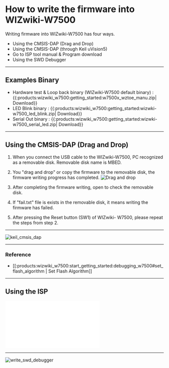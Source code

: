 # How to write the firmware into WIZwiki-W7500

Writing firmware into WIZwiki-W7500 has four ways.  
 
   * Using the CMSIS-DAP (Drag and Drop)
   * Using the CMSIS-DAP (through Keil uVision5)
   * Go to ISP tool manual & Program download
   * Using the SWD Debugger

-----


## Examples Binary

   * Hardware test & Loop back binary (WIZwiki-W7500 default binary) : {{:products:wizwiki_w7500:getting_started:w7500x_wztoe_manu.zip| Download}}
   * LED Blink binary : {{:products:wizwiki_w7500:getting_started:wizwki-w7500_led_blink.zip| Download}}
   * Serial Out binary : {{:products:wizwiki_w7500:getting_started:wizwki-w7500_serial_led.zip| Download}}

-----

## Using the CMSIS-DAP (Drag and Drop)

1. When you connect the USB cable to the WIZwiki-W7500, PC recognized
as a removable disk. Removable disk name is MBED.

2. You "drag and drop" or copy the firmware to the removable disk, the
firmware writing progress has completed. ![Drag and drop](/products/wizwiki_w7500/start_getting_started/drap_n_drop.png)
3. After completing the firmware writing, open to check the removable
disk.

4. If "fail.txt" file is exists in the removable disk, it means writing
the firmware has failed.

5. After pressing the Reset button (SW1) of WIZwiki- W7500, please
repeat the steps from step 2.

-----

![keil\_cmsis\_dap](/page\>products/wizwiki_w7500/start_getting_started/write_firmware/keil_cmsis_dap)

-----


### Reference

 * [[:products:wizwiki_w7500:start_getting_started:debugging_w7500#set_flash_algorithm | Set Flash Algorithm]]

-----


## Using the ISP

![ISP](../../iMCU/W7500/documents/appnote/How_to_use_ISP_tool.md)

-----

![write_swd_debugger](/page\>products/wizwiki_w7500/start_getting_started/write_swd_debugger)
